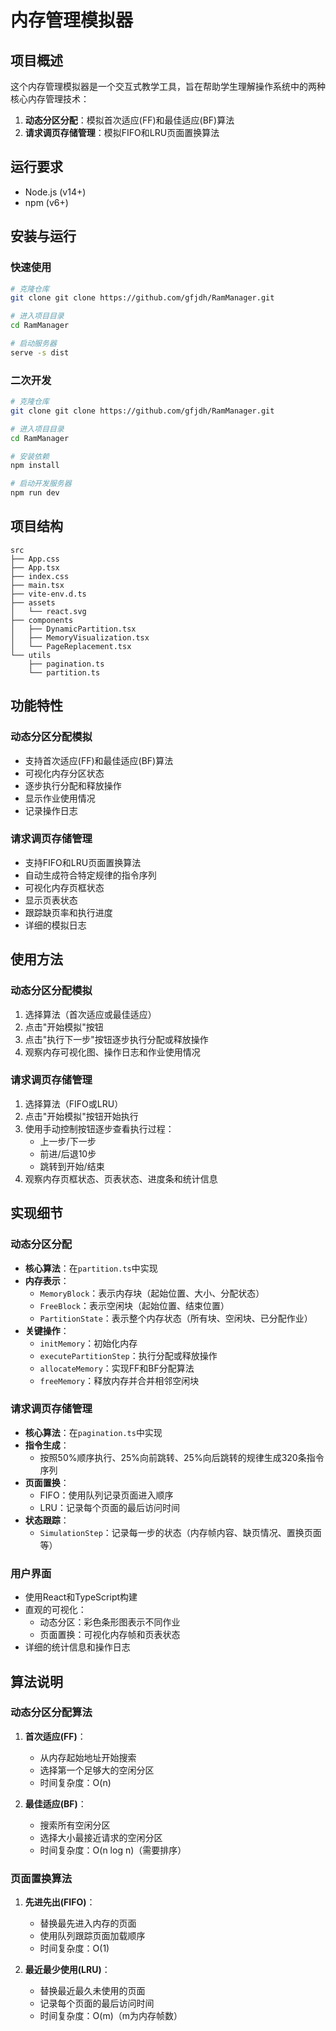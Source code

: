 # 内存管理模拟器

## 项目概述

这个内存管理模拟器是一个交互式教学工具，旨在帮助学生理解操作系统中的两种核心内存管理技术：
1. **动态分区分配**：模拟首次适应(FF)和最佳适应(BF)算法
2. **请求调页存储管理**：模拟FIFO和LRU页面置换算法

## 运行要求

- Node.js (v14+)
- npm (v6+)

## 安装与运行
### 快速使用
```bash
# 克隆仓库
git clone git clone https://github.com/gfjdh/RamManager.git

# 进入项目目录
cd RamManager

# 启动服务器
serve -s dist   
```
### 二次开发
```bash
# 克隆仓库
git clone git clone https://github.com/gfjdh/RamManager.git

# 进入项目目录
cd RamManager

# 安装依赖
npm install

# 启动开发服务器
npm run dev
```

## 项目结构
```
src
├── App.css
├── App.tsx
├── index.css
├── main.tsx
├── vite-env.d.ts
├── assets
│   └── react.svg
├── components
│   ├── DynamicPartition.tsx
│   ├── MemoryVisualization.tsx
│   └── PageReplacement.tsx
└── utils
    ├── pagination.ts
    └── partition.ts
```

## 功能特性

### 动态分区分配模拟
- 支持首次适应(FF)和最佳适应(BF)算法
- 可视化内存分区状态
- 逐步执行分配和释放操作
- 显示作业使用情况
- 记录操作日志

### 请求调页存储管理
- 支持FIFO和LRU页面置换算法
- 自动生成符合特定规律的指令序列
- 可视化内存页框状态
- 显示页表状态
- 跟踪缺页率和执行进度
- 详细的模拟日志

## 使用方法

### 动态分区分配模拟
1. 选择算法（首次适应或最佳适应）
2. 点击"开始模拟"按钮
3. 点击"执行下一步"按钮逐步执行分配或释放操作
4. 观察内存可视化图、操作日志和作业使用情况

### 请求调页存储管理
1. 选择算法（FIFO或LRU）
2. 点击"开始模拟"按钮开始执行
3. 使用手动控制按钮逐步查看执行过程：
   - 上一步/下一步
   - 前进/后退10步
   - 跳转到开始/结束
4. 观察内存页框状态、页表状态、进度条和统计信息

## 实现细节

### 动态分区分配
- **核心算法**：在`partition.ts`中实现
- **内存表示**：
  - `MemoryBlock`：表示内存块（起始位置、大小、分配状态）
  - `FreeBlock`：表示空闲块（起始位置、结束位置）
  - `PartitionState`：表示整个内存状态（所有块、空闲块、已分配作业）
- **关键操作**：
  - `initMemory`：初始化内存
  - `executePartitionStep`：执行分配或释放操作
  - `allocateMemory`：实现FF和BF分配算法
  - `freeMemory`：释放内存并合并相邻空闲块

### 请求调页存储管理
- **核心算法**：在`pagination.ts`中实现
- **指令生成**：
  - 按照50%顺序执行、25%向前跳转、25%向后跳转的规律生成320条指令序列
- **页面置换**：
  - FIFO：使用队列记录页面进入顺序
  - LRU：记录每个页面的最后访问时间
- **状态跟踪**：
  - `SimulationStep`：记录每一步的状态（内存帧内容、缺页情况、置换页面等）

### 用户界面
- 使用React和TypeScript构建
- 直观的可视化：
  - 动态分区：彩色条形图表示不同作业
  - 页面置换：可视化内存帧和页表状态
- 详细的统计信息和操作日志

## 算法说明

### 动态分区分配算法
1. **首次适应(FF)**：
   - 从内存起始地址开始搜索
   - 选择第一个足够大的空闲分区
   - 时间复杂度：O(n)

2. **最佳适应(BF)**：
   - 搜索所有空闲分区
   - 选择大小最接近请求的空闲分区
   - 时间复杂度：O(n log n)（需要排序）

### 页面置换算法
1. **先进先出(FIFO)**：
   - 替换最先进入内存的页面
   - 使用队列跟踪页面加载顺序
   - 时间复杂度：O(1)

2. **最近最少使用(LRU)**：
   - 替换最近最久未使用的页面
   - 记录每个页面的最后访问时间
   - 时间复杂度：O(m)（m为内存帧数）